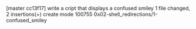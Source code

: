 [master cc13f17] write a cript that displays a confused smiley
 1 file changed, 2 insertions(+)
 create mode 100755 0x02-shell_redirections/1-confused_smiley
